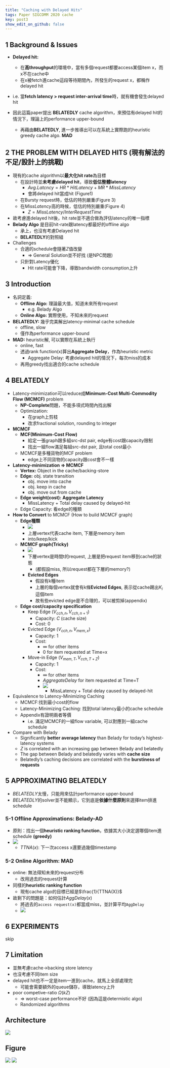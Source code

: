 ```yaml
---
title: "Caching with Delayed Hits"
tags: Paper SIGCOMM 2020 cache
key: post3
show_edit_on_github: false
---
```


## 1 Background & Issues
*  **Delayed hit:** 
    *  在**高throughput**的環境中，當有多個request都要access某個item x，而x不在cache中
    *  在x被fetch進cache這段等待期間內，所發生的request x，都稱作delayed hit
* i.e. 當**fetch latency > request inter-arrival time**時，就有機會發生delayed hit

* 因此這篇paper提出 **BELATEDLY** cache algorithm，來預估有delayed hit的情況下，理論上的performance upper-bound
    * 再藉由**BELATEDLY**, 進一步推導出可以在系統上實際跑的heuristic greedy cache algo. **MAD**


## 2 THE PROBLEM WITH DELAYED HITS (現有解法的不足/設計上的挑戰)
* 現有的cache algorithm以**最大化hit rate**為目標
    * 在設計時並**未考慮delayed hit**，導致**低估整體latency**
        * $Avg. Latcncy = HR*HitLatency + MR * MissLatency$
        * 會將delayed hit當成hit (Figure1)
    * 在Bursty request時，低估的特別嚴重(Figure 3)
    * 在$MissLatency$高的時候，低估的特別嚴重(Figure 4)
        * $Z = MissLatency / InterRequestTime$
* 故考慮進delayed hit後，hit rate並不適合做為評估latency的唯一指標
* **Belady Algo** 是目前hit-rate跟latency都最好的offline algo
    * 承上，也沒有考慮Delayed hit
    * **BELATEDLY**的對照組
  　
* Challenges
    * 合適的schedule會隨著$Z$值改變
        * => General Solution並不好找 (是NPC問題)
    * 只針對Latency優化
        * Hit rate可能會下降，導致bandwidth consumption上升
        
## 3 Introduction

* 名詞定義:
    * **Offline Algo:** 理論最大值，知道未來所有request 
        * e.g. Belady Algo
    * **Online  Algo:** 實際使用，不知未來的request  
* **BELATEDLY:** 幾乎完美解出latency-minimal cache schedule
    * offline, slow
    * 僅作為performance upper-bound
* **MAD:** heuristic解, 可以實際在系統上執行
    * online, fast
    * 透過rank function(x)算出**Aggregate Delay**，作為heuristic metric
        * Aggregate Delay: 考慮delayed hit的情況下，每次miss的成本 
    * 再用greedy找出適合的cache schedule
    
## 4 BELATEDLY
* Latency-minimization可以reduce成**Minimum-Cost Multi-Commodity Flow (MCMCF)** problem
    * **NP-Complete**問題，不能多項式時間內找出解
    * Optimization:
        * 在graph上剪枝
        * 改求fractional solution, rounding to integer
* **MCMCF**
    * **MCF(Minimum-Cost Flow)**
        * 給定一張graph跟多組src-dst pair, edge有cost跟capacity限制
        * 找出一組flow滿足每組src-dst pair, 且total cost最小
    * MCMCF是多種貨物的MCF problem
        * edge上不同貨物的capacity跟cost會不一樣
* **Latency-minimization => MCMCF** 
    * **Vertex:** Object in the cache/backing-store
    * **Edge:** obj. state transition
        * obj. move into cache
        * obj. keep in cache
        * obj. move out from cache
    * **Edge weight(cost):** **Aggregate Latency**
        * MissLatency + Total delay caused by delayed-hit
    * Edge Capacity: 看edge的種類
* **How to Convert** to MCMCF (How to build MCMCF graph)
    * **Edge種類**
        * ![](https://i.imgur.com/O5VzrOc.png)
        * 上層vertex代表cache item, 下層是memory item
        * into/keep/kick 
    * **MCMCF graph(Tricky)**
        * ![](https://i.imgur.com/2TGJ3XV.png)
        * 下層vertex是時間t的request, 上層是把request item移到cache的狀態
            * (都假設miss, 所以request都在下層的memory?)
        * **Evicted Edges**
            * 假設有k種item
            * 上層的每個vertex就會有k條**Evicted Edges**, 表示從cache踢出$K_i$這個item
            * 故有些evicted edge是不合理的，可以被剪掉(appendix)
    * **Edge cost/capacity specification**
        * Keep Edge $(V_{cch,n}, V_{cch,n+1})$
            * Capacity: $C$ (cache size)
            * Cost: 0
        * Evicted Edge $(V_{cch,n}, V_{mem,x})$
            * Capacity: 1
            * Cost: 
                * $\infty$ for other items
                * $0$ for item requested at Time=x
        * Move-in Edge $(V_{mem,T}, V_{cch, T+Z})$
            * Capacity: 1
            * Cost: 
                * $\infty$ for other items
                * $AggregateDelay$ for item requested at Time=T
                * ![](https://i.imgur.com/6vmjBbk.png)
                    * MissLatency + Total delay caused by delayed-hit
* Equivalence to Latency-Minimizing Caching
    * MCMCF:找到最小cost的flow
    * Latency-Minimizing Caching: 找到total latency最小的cache schedule
    * Appendix有證明兩者等價
        * i.e. 滿足MCMCF的一組flow variable, 可以對應到一組cache schedule
* Compare with Belady
    * Significantly **better average latency** than Belady for today’s highest-latency systems
    * $Z$ is correlated with an increasing gap between Belady and belatedly
    * The gap between Belady and belatedly varies with **cache size**
    * Belatedly’s caching decisions are correlated with the **burstiness of requests**
    
## 5 APPROXIMATING BELATEDLY
* $BELATEDLY$太慢，只能用來估計performance upper-bound
* $BELATEDLY$的solver並不能顯示，它到底是**依據什麼原則**來選擇item排進schedule
### 5-1 Offline Approximations: **Belady-AD**
* 原則：找出一個**heuristic ranking function**，依據其大小決定選哪個item進schedule **(greedy)**
* ![](https://i.imgur.com/ivbvCaj.png)
    * $TTNA(x):$ 下一次access x還要過幾個timestamp

### 5-2 Online Algorithm: **MAD**
* online: 無法得知未來的request分布
    * 改用過去的request計算
* 同樣的**heuristic ranking function**
    * 現有cache algo的目標已經是$\frac{1}{TTNA(X)}$ 
* 故剩下的問題是：如何估計$AggDelay(x)$
    * 將過去的`access request(x)`都當成miss，並計算平均`AggDelay`
    * ![](https://i.imgur.com/vqUJp9U.png)

## 6 EXPERIMENTS
skip

## 7 Limitation
* 並無考慮cache->backing store latency
* 也沒考慮不同item size
* delayed hit也不一定是item一進到cache，就馬上全部處理完
    * 可能會需要額外的queue儲存，導致latency上升
* poor competive-ratio $\Omega(kZ)$
    * => worst-case performance不好 (因為這是determistic algo)
    * Randomized algorithms

## Architecture
![](https://i.imgur.com/Mqr04GU.png)

## Figure
![](https://i.imgur.com/KMHOT3B.png)
![](https://i.imgur.com/YwBpS9M.png)

